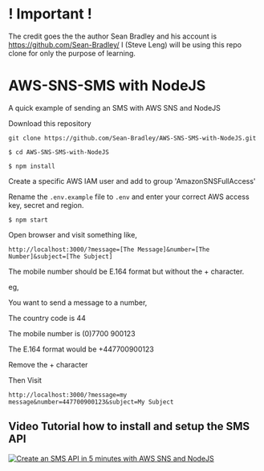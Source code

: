 # ! Important !
The credit goes the the author Sean Bradley and his account is https://github.com/Sean-Bradley/
I (Steve Leng) will be using this repo clone for only the purpose of learning.


# AWS-SNS-SMS with NodeJS
A quick example of sending an SMS with AWS SNS and NodeJS

Download this repository

`git clone https://github.com/Sean-Bradley/AWS-SNS-SMS-with-NodeJS.git`

`$ cd AWS-SNS-SMS-with-NodeJS`

`$ npm install`

Create a specific AWS IAM user and add to group 'AmazonSNSFullAccess'

Rename the `.env.example` file to `.env` and enter your correct AWS access key, secret and region.

`$ npm start`

Open browser and visit something like,

`http://localhost:3000/?message=[The Message]&number=[The Number]&subject=[The Subject]`

The mobile number should be E.164 format but without the + character.

eg, 

You want to send a message to a number,

The country code is 44

The mobile number is (0)7700 900123

The E.164 format would be +447700900123

Remove the + character

Then Visit 

`http://localhost:3000/?message=my message&number=447700900123&subject=My Subject`

## Video Tutorial how to install and setup the SMS API

[![Create an SMS API in 5 minutes with AWS SNS and NodeJS](https://img.youtube.com/vi/MvUdqXI-s7g/0.jpg)](https://youtu.be/MvUdqXI-s7g)


